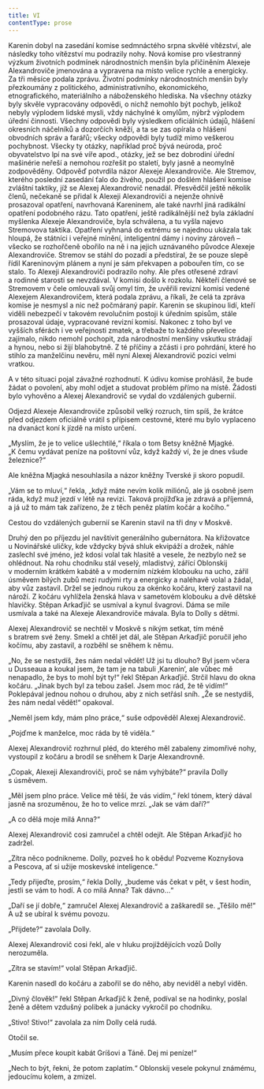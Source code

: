 ```yaml
---
title: VI
contentType: prose
---
```


Karenin dobyl na zasedání komise sedmnáctého srpna skvělé vítězství, ale následky toho vítězství mu podrazily nohy. Nová komise pro všestranný výzkum životních podmínek národnostních menšin byla přičiněním Alexeje Alexandroviče jmenována a vypravena na místo velice rychle a energicky. Za tři měsíce podala zprávu. Životní podmínky národnostních menšin byly přezkoumány z politického, administrativního, ekonomického, etnografického, materiálního a náboženského hlediska. Na všechny otázky byly skvěle vypracovány odpovědi, o nichž nemohlo být pochyb, jelikož nebyly výplodem lidské mysli, vždy náchylné k omylům, nýbrž výplodem úřední činnosti. Všechny odpovědi byly výsledkem oficiálních údajů, hlášení okresních náčelníků a dozorčích kněží, a ta se zas opírala o hlášení obvodních správ a farářů; všecky odpovědi byly tudíž mimo veškerou pochybnost. Všecky ty otázky, například proč bývá neúroda, proč obyvatelstvo lpí na své víře apod., otázky, jež se bez dobrodiní úřední mašinérie neřeší a nemohou rozřešit po staletí, byly jasně a neomylně zodpověděny. Odpověď potvrdila názor Alexeje Alexandroviče. Ale Stremov, kterého poslední zasedání ťalo do živého, použil po došlém hlášení komise zvláštní taktiky, jíž se Alexej Alexandrovič nenadál. Přesvědčil ještě několik členů, nečekaně se přidal k Alexeji Alexandroviči a nejenže ohnivě prosazoval opatření, navrhovaná Kareninem, ale také navrhl jiná radikální opatření podobného rázu. Tato opatření, ještě radikálnější než byla základní myšlenka Alexeje Alexandroviče, byla schválena, a tu vyšla najevo Stremovova taktika. Opatření vyhnaná do extrému se najednou ukázala tak hloupá, že státníci i veřejné mínění, inteligentní dámy i noviny zároveň – všecko se rozhořčeně obořilo na ně i na jejich uznávaného původce Alexeje Alexandroviče. Stremov se stáhl do pozadí a předstíral, že se pouze slepě řídil Kareninovým plánem a nyní je sám překvapen a pobouřen tím, co se stalo. To Alexeji Alexandroviči podrazilo nohy. Ale přes otřesené zdraví a rodinné starosti se nevzdával. V komisi došlo k rozkolu. Někteří členové se Stremovem v čele omlouvali svůj omyl tím, že uvěřili revizní komisi vedené Alexejem Alexandrovičem, která podala zprávu, a říkali, že celá ta zpráva komise je nesmysl a nic než počmáraný papír. Karenin se skupinou lidí, kteří viděli nebezpečí v takovém revolučním postoji k úředním spisům, stále prosazoval údaje, vypracované revizní komisí. Nakonec z toho byl ve vyšších sférách i ve veřejnosti zmatek, a třebaže to každého převelice zajímalo, nikdo nemohl pochopit, zda národnostní menšiny vskutku strádají a hynou, nebo si žijí blahobytně. Z té příčiny a zčásti i pro pohrdání, které ho stihlo za manželčinu nevěru, měl nyní Alexej Alexandrovič pozici velmi vratkou.

A v této situaci pojal závažné rozhodnutí. K údivu komise prohlásil, že bude žádat o povolení, aby mohl odjet a studovat problém přímo na místě. Žádosti bylo vyhověno a Alexej Alexandrovič se vydal do vzdálených gubernií.

Odjezd Alexeje Alexandroviče způsobil velký rozruch, tím spíš, že krátce před odjezdem oficiálně vrátil s přípisem cestovné, které mu bylo vyplaceno na dvanáct koní k jízdě na místo určení.

„Myslím, že je to velice ušlechtilé,“ říkala o tom Betsy kněžně Mjagké. „K čemu vydávat peníze na poštovní vůz, když každý ví, že je dnes všude železnice?“

Ale kněžna Mjagká nesouhlasila a názor kněžny Tverské ji skoro popudil.

„Vám se to mluví,“ řekla, „když máte nevím kolik miliónů, ale já osobně jsem ráda, když muž jezdí v létě na revizi. Taková projížďka je zdravá a příjemná, a já už to mám tak zařízeno, že z těch peněz platím kočár a kočího.“

Cestou do vzdálených gubernií se Karenin stavil na tři dny v Moskvě.

Druhý den po příjezdu jel navštívit generálního gubernátora. Na křižovatce u Novinářské uličky, kde vždycky bývá shluk ekvipáží a drožek, náhle zaslechl své jméno, jež kdosi volal tak hlasitě a vesele, že nezbylo než se ohlédnout. Na rohu chodníku stál veselý, mladistvý, zářící Oblonskij v moderním krátkém kabátě a v moderním nízkém klobouku na ucho, zářil úsměvem bílých zubů mezi rudými rty a energicky a naléhavě volal a žádal, aby vůz zastavil. Držel se jednou rukou za okénko kočáru, který zastavil na nároží. Z kočáru vyhlížela ženská hlava v sametovém klobouku a dvě dětské hlavičky. Stěpan Arkaďjič se usmíval a kynul švagrovi. Dáma se mile usmívala a také na Alexeje Alexandroviče mávala. Byla to Dolly s dětmi.

Alexej Alexandrovič se nechtěl v Moskvě s nikým setkat, tím méně s bratrem své ženy. Smekl a chtěl jet dál, ale Stěpan Arkaďjič poručil jeho kočímu, aby zastavil, a rozběhl se sněhem k němu.

„No, že se nestydíš, žes nám nedal vědět! Už jsi tu dlouho? Byl jsem včera u Dusseaua a koukal jsem, že tam je na tabuli ‚Karenin‘, ale vůbec mě nenapadlo, že bys to mohl být ty!“ řekl Stěpan Arka­ďjič. Strčil hlavu do okna kočáru. „Jinak bych byl za tebou zašel. Jsem moc rád, že tě vidím!“ Poklepával jednou nohou o druhou, aby z nich setřásl sníh. „Že se nestydíš, žes nám nedal vědět!“ opakoval.

„Neměl jsem kdy, mám plno práce,“ suše odpověděl Alexej Alexandrovič.

„Pojďme k manželce, moc ráda by tě viděla.“

Alexej Alexandrovič rozhrnul pléd, do kterého měl zabaleny zimomřivé nohy, vystoupil z kočáru a brodil se sněhem k Darje Alexandrovně.

„Copak, Alexeji Alexandroviči, proč se nám vyhýbáte?“ pravila Dolly s úsměvem.

„Měl jsem plno práce. Velice mě těší, že vás vidím,“ řekl tónem, který dával jasně na srozuměnou, že ho to velice mrzí. „Jak se vám daří?“

„A co dělá moje milá Anna?“

Alexej Alexandrovič cosi zamručel a chtěl odejít. Ale Stěpan Arkaďjič ho zadržel.

„Zítra něco podnikneme. Dolly, pozveš ho k obědu! Pozveme Koznyšova a Pescova, ať si užije moskevské inteligence.“

„Tedy přijeďte, prosím,“ řekla Dolly, „budeme vás čekat v pět, v šest hodin, jestli se vám to hodí. A co milá Anna? Tak dávno…“

„Daří se jí dobře,“ zamručel Alexej Alexandrovič a zaškaredil se. „Těšilo mě!“ A už se ubíral k svému povozu.

„Přijdete?“ zavolala Dolly.

Alexej Alexandrovič cosi řekl, ale v hluku projíždějících vozů Dolly nerozuměla.

„Zítra se stavím!“ volal Stěpan Arkaďjič.

Karenin nasedl do kočáru a zabořil se do něho, aby neviděl a nebyl viděn.

„Divný člověk!“ řekl Stěpan Arkaďjič k ženě, podíval se na hodinky, poslal ženě a dětem vzdušný polibek a junácky vykročil po chodníku.

„Stivo! Stivo!“ zavolala za ním Dolly celá rudá.

Otočil se.

„Musím přece koupit kabát Gríšovi a Táně. Dej mi peníze!“

„Nech to být, řekni, že potom zaplatím.“ Oblonskij vesele pokynul známému, jedoucímu kolem, a zmizel.
